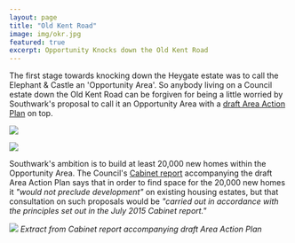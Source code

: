 ```yaml
---
layout: page
title: "Old Kent Road"
image: img/okr.jpg
featured: true
excerpt: Opportunity Knocks down the Old Kent Road
---
```


The first stage towards knocking down the Heygate estate was to call the Elephant & Castle an 'Opportunity Area'. So anybody living on a Council estate down the Old Kent Road can be forgiven for being a little worried by Southwark's proposal to call it an Opportunity Area with a [draft Area Action Plan](https://www.southwark.gov.uk/downloads/download/4596/old_kent_road_area_action_plan) on top. 


![](https://35percent.org/img/okrschemesforsale.jpg)

![](https://35percent.org/img/soldwithplanning.jpg)


Southwark's ambition is to build at least 20,000 new homes within the Opportunity Area. The Council's [Cabinet report](https://moderngov.southwark.gov.uk/documents/s62019/Report%20Old%20Kent%20Road%20AAP.pdf) accompanying the draft Area Action Plan says that in order to find space for the 20,000 new homes it _"would not preclude development"_ on existing housing estates, but that consultation on such proposals would be _"carried out in accordance with the principles set out in the July 2015 Cabinet report."_

![](https://35percent.org/img/okrreport.png)
*Extract from Cabinet report accompanying draft Area Action Plan*


